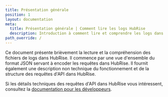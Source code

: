 ```yaml
---
title: Présentation générale
position: 1
layout: documentation
meta:
  title: Présentation générale | Comment lire les logs HubRise
  description: Introduction à comment lire et comprendre les logs dans HubRise.
path_override: /
---
```


Ce document présente brièvement la lecture et la compréhension des fichiers de logs dans HubRise. Il commence par une vue d'ensemble du format JSON servant à encoder les requêtes dans HubRise. Il fournit également une description non technique du fonctionnement et de la structure des requêtes d'API dans HubRise.

Si les détails techniques des requêtes d'API dans HubRise vous intéressent, consultez la [documentation pour les développeurs](/developers/api/general-concepts).
